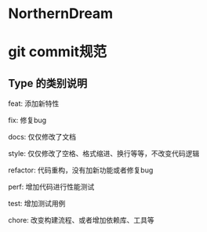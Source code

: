 # NorthernDream



# git commit规范
## Type 的类别说明

feat: 添加新特性

fix: 修复bug

docs: 仅仅修改了文档

style: 仅仅修改了空格、格式缩进、换行等等，不改变代码逻辑

refactor: 代码重构，没有加新功能或者修复bug

perf: 增加代码进行性能测试

test: 增加测试用例

chore: 改变构建流程、或者增加依赖库、工具等

